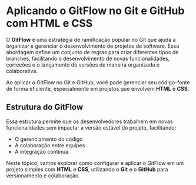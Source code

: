 # Aplicando o GitFlow no Git e GitHub com HTML e CSS

O **GitFlow** é uma estratégia de ramificação popular no Git que ajuda a organizar e gerenciar o desenvolvimento de projetos de software. Essa abordagem define um conjunto de regras para criar diferentes tipos de branches, facilitando o desenvolvimento de novas funcionalidades, correções e o lançamento de versões de maneira organizada e colaborativa.


Ao aplicar o GitFlow no Git e GitHub, você pode gerenciar seu código-fonte de forma eficiente, especialmente em projetos que envolvem **HTML** e **CSS**.

## Estrutura do GitFlow

Essa estrutura permite que os desenvolvedores trabalhem em novas funcionalidades sem impactar a versão estável do projeto, facilitando:

- O gerenciamento do código
- A colaboração entre equipes
- A integração contínua

Neste tópico, vamos explorar como configurar e aplicar o GitFlow em um projeto simples com **HTML** e **CSS**, utilizando o **Git** e o **GitHub** para versionamento e colaboração.